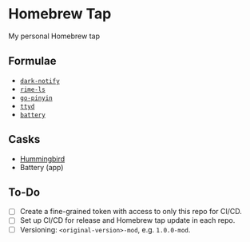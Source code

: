 # Homebrew Tap

My personal Homebrew tap

## Formulae

- [`dark-notify`](https://github.com/twio142/dark-notify)
- [`rime-ls`](https://github.com/twio142/rime-ls)
- [`go-pinyin`](https://github.com/twio142/go-pinyin)
- [`ttyd`](https://github.com/twio142/ttyd)
- [`battery`](https://github.com/twio142/battery)

## Casks

- [Hummingbird](https://github.com/twio142/Hummingbird)
- Battery (app)

## To-Do

- [ ] Create a fine-grained token with access to only this repo for CI/CD.
- [ ] Set up CI/CD for release and Homebrew tap update in each repo.
- [ ] Versioning: `<original-version>-mod`, e.g. `1.0.0-mod`.
